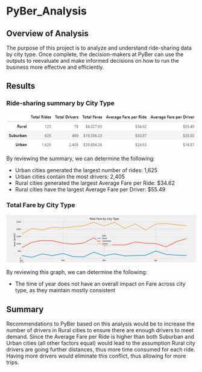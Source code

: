 # PyBer_Analysis

## Overview of Analysis

The purpose of this project is to analyze and understand ride-sharing data by city type. Once complete, the decision-makers at PyBer can use the outputs to reevaluate and make informed decisions on how to run the business more effective and efficiently.

## Results

### Ride-sharing summary by City Type

![Resources/Pyber_Summary.png](Resources/Pyber_Summary.png)

By reviewing the summary, we can determine the following:
 - Urban cities generated the largest number of rides: 1,625
 - Urban cities contain the most drivers: 2,405
 - Rural cities generated the largest Average Fare per Ride: $34.62
 - Rural cities have the largest Average Fare per Driver: $55.49
 
### Total Fare by City Type

![analysis/Pyber_fare_summary.png](analysis/Pyber_fare_summary.png)

By reviewing this graph, we can determine the following:
 - The time of year does not have an overall impact on Fare across city type, as they maintain mostly consistent 

## Summary

Recommendations to PyBer based on this analysis would be to increase the number of drivers in Rural cities to ensure there are enough drivers to meet demand.  Since the Average Fare per Ride is higher than both Suburban and Urban cities (all other factors equal) would lead to the assumption Rural city drivers are going further distances, thus more time consumed for each ride.  Having more drivers would eliminate this conflict, thus allowing for more trips.
 
